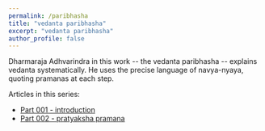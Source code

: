 ```yaml
---
permalink: /paribhasha
title: "vedanta paribhasha"
excerpt: "vedanta paribhasha"
author_profile: false
---
```


Dharmaraja Adhvarindra in this work -- the vedanta paribhasha -- explains
vedanta systematically. He uses the precise language of navya-nyaya,
quoting pramanas at each step.

Articles in this series:

- [Part 001 - introduction](/paribhasha/001-intro)
- [Part 002 - pratyaksha pramana](/paribhasha/002-pratyaksha)


